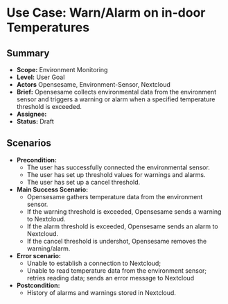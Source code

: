 # Use Case: Warn/Alarm on in-door Temperatures

## Summary

- **Scope:** Environment Monitoring
- **Level:** User Goal
- **Actors** Opensesame, Environment-Sensor, Nextcloud
- **Brief:** Opensesame collects environmental data from the environment sensor and triggers a warning or alarm when a specified temperature threshold is exceeded.
- **Assignee:** 
- **Status:** Draft

## Scenarios

- **Precondition:** 
	- The user has successfully connected the environmental sensor.
	- The user has set up threshold values for warnings and alarms.
	- The user has set up a cancel threshold.
- **Main Success Scenario:** 
	- Opensesame gathers temperature data from the environment sensor.
	- If the warning threshold is exceeded, Opensesame sends a warning to Nextcloud.
	- If the alarm threshold is exceeded, Opensesame sends an alarm to Nextcloud.
	- If the cancel threshold is undershot, Opensesame removes the warning/alarm.
- **Error scenario:**
	- Unable to establish a connection to Nextcloud; 
	- Unable to read temperature data from the environment sensor; retries reading data; sends an error message to Nextcloud
- **Postcondition:**
	- History of alarms and warnings stored in Nextcloud.
